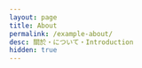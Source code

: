 ```yaml
---
layout: page
title: About
permalink: /example-about/
desc: 關於・について・Introduction
hidden: true
---
```

